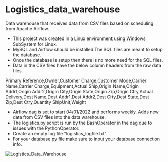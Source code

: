 # Logistics_data_warehouse
Data warehouse that receives data from CSV files based on scheduling from Apache Airflow.
- This project was created in a Linux environment using Windows SubSystem for Linux. 
- MySQL and Airflow should be installed.The SQL files are meant to setup the database. 
- Once the database is setup then there is no more need for the SQL files. 
- Data in the CSV files have the below column headers from the raw data files.

Primary Reference,Owner,Customer Charge,Customer Mode,Carrier Name,Carrier Charge,Equipment,Actual Ship,Origin Name,Origin Addr1,Origin Addr2,Origin City,Origin State,Origin Zip,Origin Ctry,Actual Delivery,Dest Name,Dest Addr1,Dest Addr2,Dest City,Dest State,Dest Zip,Dest Ctry,Quantity ShipUnit,Weight

- Airflow dag is set to start 04/01/2022 and performs weekly. Adds new data from CSV files into the data warehouse. 
- The logistics.py script is run by the BashOperator in the dag due to issues with the PythonOperator.
- Create an empty log file "logistics_logfile.txt".
- For your database.py file make sure to input your database connection info.

![Logistics_Data_Warehouse](https://user-images.githubusercontent.com/73361532/161411750-c6f52031-ddd5-4f45-bf1d-50dd7dfd00a4.JPG)
